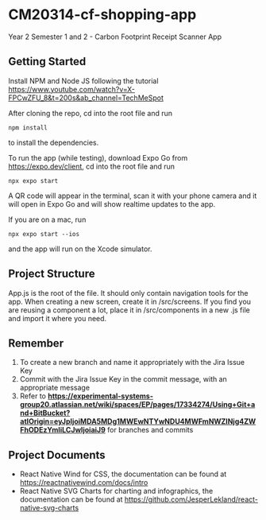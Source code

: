 # CM20314-cf-shopping-app
Year 2 Semester 1 and 2 - Carbon Footprint Receipt Scanner App

## Getting Started
Install NPM and Node JS following the tutorial https://www.youtube.com/watch?v=X-FPCwZFU_8&t=200s&ab_channel=TechMeSpot 

After cloning the repo, cd into the root file and run
```
npm install
```
to install the dependencies.

To run the app (while testing), download Expo Go from https://expo.dev/client, cd into the root file and run
```
npx expo start
```
A QR code will appear in the terminal, scan it with your phone camera and it will open in Expo Go and will show realtime updates to the app.

If you are on a mac, run
```
npx expo start --ios
```
and the app will run on the Xcode simulator.

## Project Structure
App.js is the root of the file. It should only contain navigation tools for the app.
When creating a new screen, create it in /src/screens.
If you find you are reusing a component a lot, place it in /src/components in a new <component-name>.js file and import it where you need.

## Remember
1. To create a new branch and name it appropriately with the Jira Issue Key
2. Commit with the Jira Issue Key in the commit message, with an appropriate message
3. Refer to **https://experimental-systems-group20.atlassian.net/wiki/spaces/EP/pages/17334274/Using+Git+and+BitBucket?atlOrigin=eyJpIjoiMDA5MDg1MWEwNTYwNDU4MWFmNWZlNjg4ZWFhODEzYmIiLCJwIjoiaiJ9** for branches and commits
  
## Project Documents
- React Native Wind for CSS, the documentation can be found at https://reactnativewind.com/docs/intro
- React Native SVG Charts for charting and infographics, the documentation can be found at https://github.com/JesperLekland/react-native-svg-charts
